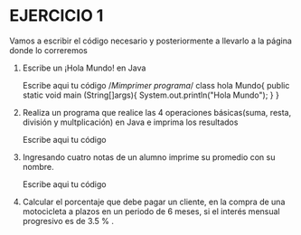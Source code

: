 # EJERCICIO 1
Vamos a escribir el código necesario y posteriormente a llevarlo a la página donde lo correremos

1. Escribe un ¡Hola Mundo! en Java
     
     Escribe aqui tu código
   /*Mimprimer programa*/
   class hola Mundo{
        public static void main (String[]args){
            System.out.println("Hola Mundo");
     }
   }
     
3. Realiza un programa que realice las 4 operaciones básicas(suma, resta, división y multplicación) en Java e imprima los resultados

    Escribe aqui tu código
   
    
5. Ingresando cuatro notas de un alumno imprime su promedio con su nombre.

    Escribe aqui tu código
    
 6. Calcular el porcentaje que debe pagar un cliente, en la compra de una motocicleta a plazos en un periodo de 6 meses, si el interés mensual progresivo es de 3.5 % .
